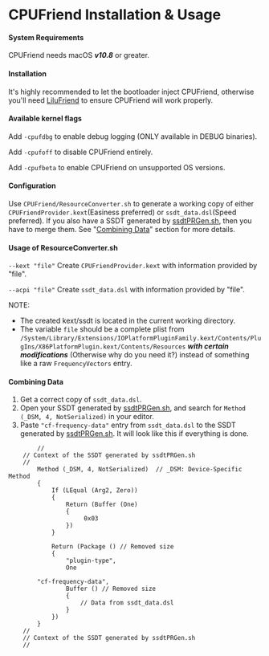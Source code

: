 CPUFriend Installation & Usage
===================================

#### System Requirements
CPUFriend needs macOS ***v10.8*** or greater.

#### Installation
It's highly recommended to let the bootloader inject CPUFriend, otherwise you'll need [LiluFriend](https://github.com/PMheart/LiluFriend) to ensure CPUFriend will work properly.

#### Available kernel flags
Add `-cpufdbg` to enable debug logging (ONLY available in DEBUG binaries).

Add `-cpufoff` to disable CPUFriend entirely.

Add `-cpufbeta` to enable CPUFriend on unsupported OS versions.

#### Configuration
Use `CPUFriend/ResourceConverter.sh` to generate a working copy of either `CPUFriendProvider.kext`(Easiness preferred) or `ssdt_data.dsl`(Speed preferred).
If you also have a SSDT generated by [ssdtPRGen.sh](https://github.com/Piker-Alpha/ssdtPRGen.sh), then you have to merge them. See "[Combining Data](https://github.com/PMheart/CPUFriend/blob/master/Instructions.md#combining-data)" section for more details.

#### Usage of ResourceConverter.sh
`--kext "file"`
	Create `CPUFriendProvider.kext` with information provided by "file".
	
`--acpi "file"`
	Create `ssdt_data.dsl` with information provided by "file".

NOTE:
- The created kext/ssdt is located in the current working directory.
- The variable `file` should be a complete plist from `/System/Library/Extensions/IOPlatformPluginFamily.kext/Contents/PlugIns/X86PlatformPlugin.kext/Contents/Resources` ***_with certain modifications_*** (Otherwise why do you need it?) instead of something like a raw `FrequencyVectors` entry.

#### Combining Data
1. Get a correct copy of `ssdt_data.dsl`.
2. Open your SSDT generated by [ssdtPRGen.sh](https://github.com/Piker-Alpha/ssdtPRGen.sh), and search for `Method (_DSM, 4, NotSerialized)` in your editor.
3. Paste `"cf-frequency-data"` entry from `ssdt_data.dsl` to the SSDT generated by [ssdtPRGen.sh](https://github.com/Piker-Alpha/ssdtPRGen.sh). It will look like this if everything is done.
```
        //
	// Context of the SSDT generated by ssdtPRGen.sh
	//
        Method (_DSM, 4, NotSerialized)  // _DSM: Device-Specific Method
        {
            If (LEqual (Arg2, Zero))
            {
                Return (Buffer (One)
                {
                     0x03                                           
                })
            }

            Return (Package () // Removed size
            {
                "plugin-type", 
                One
		
		"cf-frequency-data", 
                Buffer () // Removed size
                {
                    // Data from ssdt_data.dsl
                }
            })
        }
	//
	// Context of the SSDT generated by ssdtPRGen.sh
	//
```
